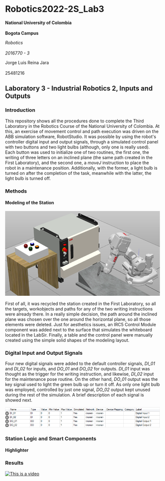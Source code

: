 # Robotics2022-2S_Lab3
  **National University of Colombia**<br/>  
  **Bogota Campus**

  _Robotics_<br/>  
  _2016770 - 3_  

  Jorge Luis Reina Jara<br/>  
  25481216

## Laboratory 3 - Industrial Robotics 2, Inputs and Outputs

### Introduction
This repository shows all the procedures done to complete the Third Laboratory in the Robotics Course of the National University of Colombia. At this, an exercise of movement control and path execution was driven on the ABB simulation software, RobotStudio. It was possible by using the robot's controller digital input and output signals, through a simulated control panel with two buttons and two light bulbs (although, only one is really used). Each button was used to initialize one of two routines, the first one, the writing of three letters on an inclined plane (the same path created in the First Laboratory), and the second one, a _moveJ_ instruction to place the robot in a maintenance position. Additionally, with the former, a light bulb is turned on after the completion of the task, meanwhile with the latter, the light bulb is turned off.

### Methods
#### Modeling of the Station

![This is an image](/assets/StationOverview.png)

First of all, it was recycled the station created in the First Laboratory, so all the targets, workobjects and paths for any of the two writing instructions were already there. In a really simple decision, the path around the inclined plane was chosen over the one around the horizontal plane, so all those elements were deleted. Just for aesthetics issues, an IRC5 Control Module component was added next to the surface that simulates the whiteboard located in the LabSir. Finally, a table and the control panel were manually created using the simple solid shapes of the modeling layout.

### Digital Input and Output Signals
Four new digital signals were added to the default controller signals, _DI_01_ and _DI_02_ for inputs, and _DO_01_ and _DO_02_ for outputs. _DI_01_ input was thought as the trigger for the writing instruction,  and likewise, _DI_02_ input for the maintenance pose routine. On the other hand, _DO_01_ output was the key signal used to light the green bulb up or turn it off. As only one light bulb was employed, controlled by just one signal, _DO_02_ output kept unused during the rest of the simulation. A brief description of each signal is showed next.

![This is an image](/assets/SignalDescription.png)

### Station Logic and Smart Components



#### Highlighter

### Results
[![This is a video](https://img.youtube.com/vi/N8aDC9SPmEA/hqdefault.jpg)](https://youtu.be/N8aDC9SPmEA)




